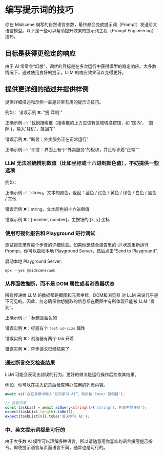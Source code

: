 # 编写提示词的技巧

你在 Midscene 编写的自然语言参数，最终都会变成提示词（Prompt）发送给大语言模型。以下是一些可以帮助提升效果的提示词工程（Prompt Engineering）技巧。

## 目标是获得更稳定的响应

由于 AI 常常会“幻想”，调优的目标是在多次运行中获得模型的稳定响应。大多数情况下，通过使用良好的提示，LLM 的响应效果可以变得更好。

## 提供更详细的描述并提供样例

提供详细描述和示例一直是非常有用的提示词技巧。

例如：
错误示例 ❌: "搜'耳机'"

正确示例 ✅: "找到搜索框（搜索框的上方应该有区域切换按钮，如 '国内'， '国际')，输入'耳机'，敲回车"

错误示例 ❌: "断言：外卖服务正在正常运行"

正确示例 ✅: "断言：界面上有个“外卖服务”的板块，并且标识着“正常”"

### LLM 无法准确辨别数值（比如坐标或十六进制颜色值），不妨提供一些选项

例如：

正确示例 ✅：string，文本的颜色，返回：蓝色 / 红色 / 黄色 / 绿色 / 白色 / 黑色 / 其他

错误示例 ❌：string，文本颜色的十六进制值

错误示例 ❌：[number, number]，主按钮的 [x, y] 坐标

### 使用可视化报告和 Playground 进行调试

测试报告里有每个步骤的详细信息。如果你想结合报告里的 UI 状态重新运行 Prompt，你可以启动本地 Playground Server，然后点击“Send to Playground”.

启动本地 Playground Server:
```
npx --yes @midscene/web
```

### 从界面做推断，而不是 DOM 属性或者浏览器状态

所有传递给 LLM 的数据都是截图和元素坐标。DOM和浏览器 对 LLM 来说几乎是不可见的。因此，务必确保你想提取的信息都在截图中有所体现且能被 LLM “看到”。

正确示例 ✅：标题是蓝色的

错误实例 ❌：标题有个 `test-id-size` 属性

错误实例 ❌：浏览器有两个 tab 开着

错误实例 ❌：异步请求已经结束了

### 通过断言交叉检查结果

LLM 可能会表现出错误的行为。更好的做法是运行操作后检查其结果。

例如，你可以在插入记录后检查待办应用的列表内容。

```typescript
await ai('在任务框中输入“后天学习 AI”，然后按 Enter 键创建');

// 检查结果
const taskList = await aiQuery<string[]>('string[], 列表中的任务');
expect(taskList.length).toBe(1);
expect(taskList[0]).toBe('后天学习 AI');
```

### 中、英文提示词都是可行的

由于大多数 AI 模型可以理解多种语言，所以请随意用你喜欢的语言撰写提示指令。即使提示语言与页面语言不同，通常也是可行的。
